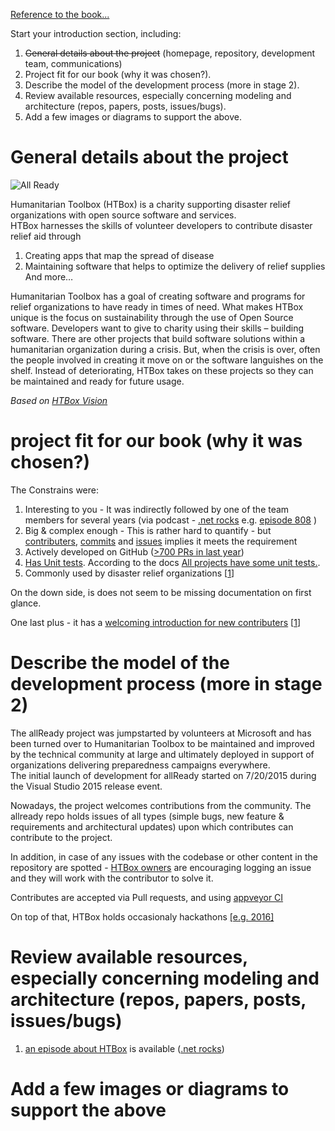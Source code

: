 [Reference to the book...](http://www.viewpoints-and-perspectives.info/vpandp/wp-content/themes/secondedition/doc/registered/VPandP_Reference.pdf)  


Start your introduction section, including:
1. ~~General details about the project~~   (homepage, repository, development team, communications)
2. Project fit for our book (why it was chosen?).
3. Describe the model of the development process (more in stage 2).
4. Review available resources, especially concerning modeling and architecture (repos, papers, posts, issues/bugs).
5. Add a few images or diagrams to support the above.

# General details about the project  #

![All Ready](https://github.com/HTBox/allReady/blob/04456b9816ce918376e12d99c78bf434a444fed8/docs/media/all-ready-project-banner.jpg)

Humanitarian Toolbox (HTBox) is a charity supporting disaster relief organizations with open source software and services.  
HTBox harnesses the skills of volunteer developers to contribute disaster relief aid through

1.	Creating apps that map the spread of disease
2.	Maintaining software that helps to optimize the delivery of relief supplies
And more…

Humanitarian Toolbox has a goal of creating software and programs for relief organizations to have ready in times of need.
What makes HTBox unique is the focus on sustainability through the use of Open Source software. Developers want to give to charity using their skills – building software. 
There are other projects that build software solutions within a humanitarian organization during a crisis.  But, when the crisis is over, often the people involved in creating it move on or the software languishes on the shelf. Instead of deteriorating, HTBox takes on these projects so they can be maintained and ready for future usage.  

*Based on [HTBox Vision]( http://www.htbox.org/about/our-vision)*

#	project fit for our book (why it was chosen?) #
The Constrains were:  
 1. Interesting to you - It was indirectly followed by one of the team members for several years (via podcast - [.net rocks](http://www.dotnetrocks.com) e.g. [episode 808](http://www.dotnetrocks.com/?show=808)  )
 2. Big & complex enough - This is rather hard to quantify - but [contributers](https://github.com/HTBox/allReady/graphs/contributors), [commits](https://github.com/HTBox/allReady/graphs/commit-activity) and [issues](https://github.com/HTBox/allReady/issues) implies it meets the requirement
 3. Actively developed on GitHub ([>700 PRs in last year](https://github.com/HTBox/allReady/pulls?utf8=%E2%9C%93&q=is%3Apr%20is%3Aclosed%20%20created%3A2016-01-01..2017-12-12))
 4. [Has Unit tests](https://github.com/HTBox/allReady/tree/04456b9816ce918376e12d99c78bf434a444fed8/AllReadyApp/Web-App/AllReady.UnitTest). According to the docs [All projects have some unit tests.](http://htbox.github.io/building-the-project.html).
 5. Commonly used by disaster relief organizations [[1](http://solutionscenter.nethope.org/case_studies/view/humanitarian-toolbox-visual-studio-online-used-to-energize-and-optimize-cro)]  
 
 On the down side, is does not seem to be missing documentation on first glance.  
 
 One last plus - it has a [welcoming introduction for new contributers](https://github.com/HTBox/allReady#how-you-can-help) [[1](https://github.com/HTBox/allReady/wiki/Solution-architecture)]


#	Describe the model of the development process (more in stage 2) #

The allReady project was jumpstarted by volunteers at Microsoft and has been turned over to Humanitarian Toolbox to be maintained and improved by the technical community at large and ultimately deployed in support of organizations delivering preparedness campaigns everywhere.  
The initial launch of development for allReady started on 7/20/2015 during the Visual Studio 2015 release event.

Nowadays, the project welcomes contributions from the community.
The allready repo holds issues of all types (simple bugs, new feature & requirements and architectural updates) upon which contributes can contribute to the project.

In addition, in case of any issues with the codebase or other content in the repository are spotted - [HTBox owners](https://github.com/orgs/HTBox/people) are encouraging logging an issue and they will work with the contributor to solve it.

Contributes are accepted via Pull requests, and using [appveyor CI](https://ci.appveyor.com/project/HTBox/allready/branch/master)

On top of that, HTBox holds occasionaly hackathons [[e.g. 2016]](https://www.meetup.com/AZGiveCamp/events/233223409/) 

#	Review available resources, especially concerning modeling and architecture (repos, papers, posts, issues/bugs) #
1. [an episode about HTBox](http://www.dotnetrocks.com/?show=808) is available ([.net rocks](http://www.dotnetrocks.com))

#	Add a few images or diagrams to support the above #

